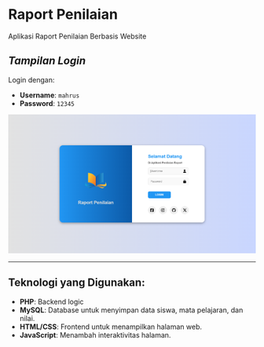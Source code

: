 # Raport Penilaian
Aplikasi Raport Penilaian Berbasis Website

## *Tampilan Login*

Login dengan:
- **Username**: `mahrus`
- **Password**: `12345`

![image](https://github.com/mshfia/Raport-Penilaian-Web-Sederhana/blob/dd71e7e13d8c7e781bcd7b1baabc5484c7a87a79/tampilan/login.png)

---

## Teknologi yang Digunakan:
- **PHP**: Backend logic
- **MySQL**: Database untuk menyimpan data siswa, mata pelajaran, dan nilai.
- **HTML/CSS**: Frontend untuk menampilkan halaman web.
- **JavaScript**: Menambah interaktivitas halaman.

